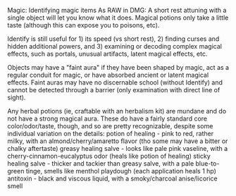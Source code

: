 
Magic: Identifying magic items
As RAW in DMG: A short rest attuning with a single object will let you know what it does.  Magical potions only take a little taste (although this can expose you to poisons, etc).

Identify is still useful for 1) its speed (vs short rest), 2) finding curses and hidden additional powers, and 3) examining or decoding complex magical effects, such as portals, unusual artifacts, latent magical effects, etc.

Objects may have a "faint aura" if they have been shaped by magic, act as a regular conduit for magic, or have absorbed ancient or latent magical effects.  Faint auras may have no discernable school (without Identify) and cannot be detected through a barrier (only examination with direct line of sight).

Any herbal potions (ie, craftable with an herbalism kit) are mundane and do not have a strong magical aura.  These do have a fairly standard core color/odor/taste, though, and so are pretty recognizable, despite some individual variation on the details:
potion of healing - pink to red, rather milky, with an almond/cherry/amaretto flavor (tho some may have a bitter or chalky aftertaste)
greasy healing salve - looks like pale pink vaseline, with a cherry-cinnamon-eucalyptus odor (heals like potion of healing)
sticky healing salve - thicker and tackier than greasy salve, with a pale blue-to-green tinge, smells like menthol playdough (each application heals 1 hp)
antitoxin - black and viscous liquid, with a smoky/charcoal anise/licorice smell
